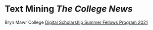 # Text Mining *The College News*

Bryn Mawr College [Digital Scholarship Summer Fellows Program 2021](https://digbmc.github.io/dssf-2021/)
